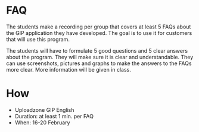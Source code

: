# FAQ

The students make a recording per group that covers at least 5 FAQs about the GIP application they have developed. The goal is to use it for customers that will use this program.

The students will have to formulate 5 good questions and 5 clear answers about the program. They will make sure it is clear and understandable. They can use screenshots, pictures and graphs to make the answers to the FAQs more clear. 
More information will be given in class.

# How
- Uploadzone GIP English
- Duration: at least 1 min. per FAQ
- When: 16-20 February